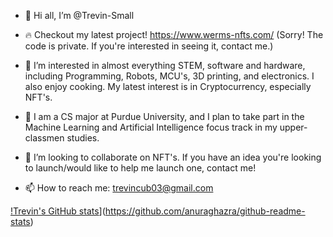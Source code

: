 - 👋 Hi all, I’m @Trevin-Small

- 🔥 Checkout my latest project! https://www.werms-nfts.com/ (Sorry! The code is private. If you're interested in seeing it, contact me.)

- 👀 I’m interested in almost everything STEM, software and hardware, including Programming, Robots, MCU's, 3D printing, and electronics. I also enjoy cooking.
     My latest interest is in Cryptocurrency, especially NFT's.
    
- 🌱 I am a CS major at Purdue University, and I plan to take part in the Machine Learning and Artificial Intelligence focus track in my upper-classmen studies.

- 💞️ I’m looking to collaborate on NFT's. If you have an idea you're looking to launch/would like to help me launch one, contact me!

- 📫 How to reach me: trevincub03@gmail.com


[!Trevin's GitHub stats](https://github-readme-stats.vercel.app/api?username=Trevin-Small)](https://github.com/anuraghazra/github-readme-stats)


<!---
Trevin-Small/Trevin-Small is a ✨ special ✨ repository because its `README.md` (this file) appears on your GitHub profile.
You can click the Preview link to take a look at your changes.
--->
